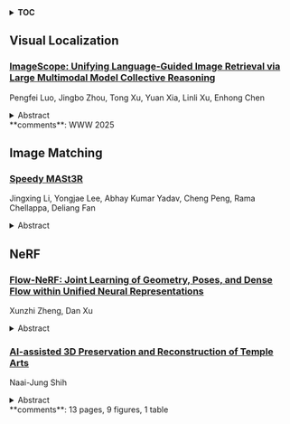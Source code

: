 <details>
  <summary><b>TOC</b></summary>
  <ol>
    <li><a href=#visual-localization>Visual Localization</a></li>
      <ul>
        <li><a href=#ImageScope:-Unifying-Language-Guided-Image-Retrieval-via-Large-Multimodal-Model-Collective-Reasoning>ImageScope: Unifying Language-Guided Image Retrieval via Large Multimodal Model Collective Reasoning</a></li>
      </ul>
    </li>
    <li><a href=#image-matching>Image Matching</a></li>
      <ul>
        <li><a href=#Speedy-MASt3R>Speedy MASt3R</a></li>
      </ul>
    </li>
    <li><a href=#nerf>NeRF</a></li>
      <ul>
        <li><a href=#Flow-NeRF:-Joint-Learning-of-Geometry,-Poses,-and-Dense-Flow-within-Unified-Neural-Representations>Flow-NeRF: Joint Learning of Geometry, Poses, and Dense Flow within Unified Neural Representations</a></li>
        <li><a href=#AI-assisted-3D-Preservation-and-Reconstruction-of-Temple-Arts>AI-assisted 3D Preservation and Reconstruction of Temple Arts</a></li>
      </ul>
    </li>
  </ol>
</details>

## Visual Localization  

### [ImageScope: Unifying Language-Guided Image Retrieval via Large Multimodal Model Collective Reasoning](http://arxiv.org/abs/2503.10166)  
Pengfei Luo, Jingbo Zhou, Tong Xu, Yuan Xia, Linli Xu, Enhong Chen  
<details>  
  <summary>Abstract</summary>  
  <ol>  
    With the proliferation of images in online content, language-guided image retrieval (LGIR) has emerged as a research hotspot over the past decade, encompassing a variety of subtasks with diverse input forms. While the development of large multimodal models (LMMs) has significantly facilitated these tasks, existing approaches often address them in isolation, requiring the construction of separate systems for each task. This not only increases system complexity and maintenance costs, but also exacerbates challenges stemming from language ambiguity and complex image content, making it difficult for retrieval systems to provide accurate and reliable results. To this end, we propose ImageScope, a training-free, three-stage framework that leverages collective reasoning to unify LGIR tasks. The key insight behind the unification lies in the compositional nature of language, which transforms diverse LGIR tasks into a generalized text-to-image retrieval process, along with the reasoning of LMMs serving as a universal verification to refine the results. To be specific, in the first stage, we improve the robustness of the framework by synthesizing search intents across varying levels of semantic granularity using chain-of-thought (CoT) reasoning. In the second and third stages, we then reflect on retrieval results by verifying predicate propositions locally, and performing pairwise evaluations globally. Experiments conducted on six LGIR datasets demonstrate that ImageScope outperforms competitive baselines. Comprehensive evaluations and ablation studies further confirm the effectiveness of our design.  
  </ol>  
</details>  
**comments**: WWW 2025  
  
  



## Image Matching  

### [Speedy MASt3R](http://arxiv.org/abs/2503.10017)  
Jingxing Li, Yongjae Lee, Abhay Kumar Yadav, Cheng Peng, Rama Chellappa, Deliang Fan  
<details>  
  <summary>Abstract</summary>  
  <ol>  
    Image matching is a key component of modern 3D vision algorithms, essential for accurate scene reconstruction and localization. MASt3R redefines image matching as a 3D task by leveraging DUSt3R and introducing a fast reciprocal matching scheme that accelerates matching by orders of magnitude while preserving theoretical guarantees. This approach has gained strong traction, with DUSt3R and MASt3R collectively cited over 250 times in a short span, underscoring their impact. However, despite its accuracy, MASt3R's inference speed remains a bottleneck. On an A40 GPU, latency per image pair is 198.16 ms, mainly due to computational overhead from the ViT encoder-decoder and Fast Reciprocal Nearest Neighbor (FastNN) matching.   To address this, we introduce Speedy MASt3R, a post-training optimization framework that enhances inference efficiency while maintaining accuracy. It integrates multiple optimization techniques, including FlashMatch-an approach leveraging FlashAttention v2 with tiling strategies for improved efficiency, computation graph optimization via layer and tensor fusion having kernel auto-tuning with TensorRT (GraphFusion), and a streamlined FastNN pipeline that reduces memory access time from quadratic to linear while accelerating block-wise correlation scoring through vectorized computation (FastNN-Lite). Additionally, it employs mixed-precision inference with FP16/FP32 hybrid computations (HybridCast), achieving speedup while preserving numerical precision. Evaluated on Aachen Day-Night, InLoc, 7-Scenes, ScanNet1500, and MegaDepth1500, Speedy MASt3R achieves a 54% reduction in inference time (198 ms to 91 ms per image pair) without sacrificing accuracy. This advancement enables real-time 3D understanding, benefiting applications like mixed reality navigation and large-scale 3D scene reconstruction.  
  </ol>  
</details>  
  
  



## NeRF  

### [Flow-NeRF: Joint Learning of Geometry, Poses, and Dense Flow within Unified Neural Representations](http://arxiv.org/abs/2503.10464)  
Xunzhi Zheng, Dan Xu  
<details>  
  <summary>Abstract</summary>  
  <ol>  
    Learning accurate scene reconstruction without pose priors in neural radiance fields is challenging due to inherent geometric ambiguity. Recent development either relies on correspondence priors for regularization or uses off-the-shelf flow estimators to derive analytical poses. However, the potential for jointly learning scene geometry, camera poses, and dense flow within a unified neural representation remains largely unexplored. In this paper, we present Flow-NeRF, a unified framework that simultaneously optimizes scene geometry, camera poses, and dense optical flow all on-the-fly. To enable the learning of dense flow within the neural radiance field, we design and build a bijective mapping for flow estimation, conditioned on pose. To make the scene reconstruction benefit from the flow estimation, we develop an effective feature enhancement mechanism to pass canonical space features to world space representations, significantly enhancing scene geometry. We validate our model across four important tasks, i.e., novel view synthesis, depth estimation, camera pose prediction, and dense optical flow estimation, using several datasets. Our approach surpasses previous methods in almost all metrics for novel-view view synthesis and depth estimation and yields both qualitatively sound and quantitatively accurate novel-view flow. Our project page is https://zhengxunzhi.github.io/flownerf/.  
  </ol>  
</details>  
  
### [AI-assisted 3D Preservation and Reconstruction of Temple Arts](http://arxiv.org/abs/2503.10031)  
Naai-Jung Shih  
<details>  
  <summary>Abstract</summary>  
  <ol>  
    How does AI connect to the past in conservation? What can 17 years old photos be helpful in a renewed effort of preservation? This research aims to use AI to connect both in a seamless 3D reconstruction of heritage from imagery data taken from Gongfan Palace, Yunlin Taiwan. AI-assisted 3D modeling was used to reconstruct correspondent details across different 3D platforms of 3DGS or NeRF models generated by Postshot or KIRI Engine. Polygon or point models by Zephyr were referred to and assessed in two sets. The results also include AI-assist modeling outcomes in Stable Diffusion and Postshot-based animation. The evolved documenta-tion and interpretation in AI presents a novel arrangement of working processes contributed by new structure and management of resources, formats, and interfaces, as a continuous preservation effort.  
  </ol>  
</details>  
**comments**: 13 pages, 9 figures, 1 table  
  
  




